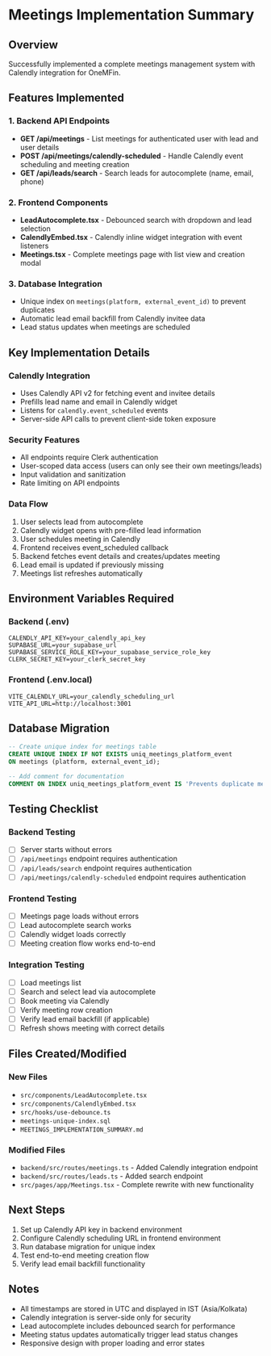# Meetings Implementation Summary

## Overview
Successfully implemented a complete meetings management system with Calendly integration for OneMFin.

## Features Implemented

### 1. Backend API Endpoints
- **GET /api/meetings** - List meetings for authenticated user with lead and user details
- **POST /api/meetings/calendly-scheduled** - Handle Calendly event scheduling and meeting creation
- **GET /api/leads/search** - Search leads for autocomplete (name, email, phone)

### 2. Frontend Components
- **LeadAutocomplete.tsx** - Debounced search with dropdown and lead selection
- **CalendlyEmbed.tsx** - Calendly inline widget integration with event listeners
- **Meetings.tsx** - Complete meetings page with list view and creation modal

### 3. Database Integration
- Unique index on `meetings(platform, external_event_id)` to prevent duplicates
- Automatic lead email backfill from Calendly invitee data
- Lead status updates when meetings are scheduled

## Key Implementation Details

### Calendly Integration
- Uses Calendly API v2 for fetching event and invitee details
- Prefills lead name and email in Calendly widget
- Listens for `calendly.event_scheduled` events
- Server-side API calls to prevent client-side token exposure

### Security Features
- All endpoints require Clerk authentication
- User-scoped data access (users can only see their own meetings/leads)
- Input validation and sanitization
- Rate limiting on API endpoints

### Data Flow
1. User selects lead from autocomplete
2. Calendly widget opens with pre-filled lead information
3. User schedules meeting in Calendly
4. Frontend receives event_scheduled callback
5. Backend fetches event details and creates/updates meeting
6. Lead email is updated if previously missing
7. Meetings list refreshes automatically

## Environment Variables Required

### Backend (.env)
```
CALENDLY_API_KEY=your_calendly_api_key
SUPABASE_URL=your_supabase_url
SUPABASE_SERVICE_ROLE_KEY=your_supabase_service_role_key
CLERK_SECRET_KEY=your_clerk_secret_key
```

### Frontend (.env.local)
```
VITE_CALENDLY_URL=your_calendly_scheduling_url
VITE_API_URL=http://localhost:3001
```

## Database Migration
```sql
-- Create unique index for meetings table
CREATE UNIQUE INDEX IF NOT EXISTS uniq_meetings_platform_event
ON meetings (platform, external_event_id);

-- Add comment for documentation
COMMENT ON INDEX uniq_meetings_platform_event IS 'Prevents duplicate meetings from the same platform with the same external event ID';
```

## Testing Checklist

### Backend Testing
- [ ] Server starts without errors
- [ ] `/api/meetings` endpoint requires authentication
- [ ] `/api/leads/search` endpoint requires authentication
- [ ] `/api/meetings/calendly-scheduled` endpoint requires authentication

### Frontend Testing
- [ ] Meetings page loads without errors
- [ ] Lead autocomplete search works
- [ ] Calendly widget loads correctly
- [ ] Meeting creation flow works end-to-end

### Integration Testing
- [ ] Load meetings list
- [ ] Search and select lead via autocomplete
- [ ] Book meeting via Calendly
- [ ] Verify meeting row creation
- [ ] Verify lead email backfill (if applicable)
- [ ] Refresh shows meeting with correct details

## Files Created/Modified

### New Files
- `src/components/LeadAutocomplete.tsx`
- `src/components/CalendlyEmbed.tsx`
- `src/hooks/use-debounce.ts`
- `meetings-unique-index.sql`
- `MEETINGS_IMPLEMENTATION_SUMMARY.md`

### Modified Files
- `backend/src/routes/meetings.ts` - Added Calendly integration endpoint
- `backend/src/routes/leads.ts` - Added search endpoint
- `src/pages/app/Meetings.tsx` - Complete rewrite with new functionality

## Next Steps
1. Set up Calendly API key in backend environment
2. Configure Calendly scheduling URL in frontend environment
3. Run database migration for unique index
4. Test end-to-end meeting creation flow
5. Verify lead email backfill functionality

## Notes
- All timestamps are stored in UTC and displayed in IST (Asia/Kolkata)
- Calendly integration is server-side only for security
- Lead autocomplete includes debounced search for performance
- Meeting status updates automatically trigger lead status changes
- Responsive design with proper loading and error states
